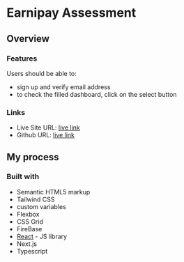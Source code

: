 # Earnipay Assessment

## Overview

### Features

Users should be able to:

- sign up and verify email address
- to check the filled dashboard, click on the select button 

### Links

- Live Site URL: [live link](https://earnipay-f9075.web.app)
- Github URL: [live link](https://earnipay-assesment.vercel.app/)


## My process

### Built with

- Semantic HTML5 markup
- Tailwind CSS
- custom variables
- Flexbox
- CSS Grid
- FireBase
- [React](https://reactjs.org/) - JS library
- Next.js
- Typescript
